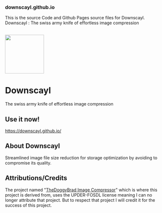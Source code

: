 ### downscayl.github.io
This is the source Code and Github Pages source files for Downscayl. Downscayl :  The swiss army knife of effortless image compression
<br><br>

<img src="https://downscayl.github.io/logo.jpg" width="128" height="128">

# Downscayl
The swiss army knife of effortless image compression

## Use it now!
https://downscayl.github.io/

## About Downscayl
Streamlined image file size reduction for storage optimization by avoiding to compromise its quality.

## Attributions/Credits
The project named "<a href="https://github.com/thedoggybrad/imagecompressor">TheDoggyBrad Image Compressor</a>" which is where this project is derived from, uses the UPDER-FOSDL license meaning I can no longer attribute that project. But to respect that project I will credit it for the success of this project.
